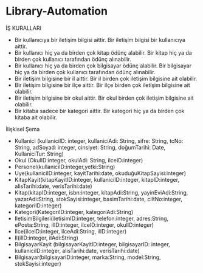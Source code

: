 # Library-Automation

İŞ KURALLARI
- Bir kullanıcıya bir iletişim bilgisi aittir. Bir iletişim bilgisi bir kullanıcıya aittir.
- Bir kullanıcı hiç ya da birden çok kitap ödünç alabilir. Bir kitap hiç ya da birden çok
kullanıcı tarafından ödünç alınabilir.
- Bir kullanıcı hiç ya da birden çok bilgisayar ödünç alabilir. Bir bilgisayar hiç ya da
birden çok kullanıcı tarafından ödünç alınabilir.
- Bir iletişim bilgisine bir il aittir. Bir il birden çok iletişim bilgisine ait olabilir.
- Bir iletişim bilgisine bir ilçe aittir. Bir ilçe birden çok iletişim bilgisine ait olabilir.
- Bir iletişim bilgisine bir okul aittir. Bir okul birden çok iletişim bilgisine ait olabilir.
- Bir kitaba sadece bir kategori aittir. Bir kategori hiç ya da birden çok kitaba ait olabilir.


İlişkisel Şema
- Kullanici (kullaniciID: integer, kullaniciAdi: String, sifre: String, tcNo: String,
adSoyad: integer, cinsiyet: String, doğumTarihi: Date, KullaniciTur: String)
- Okul (OkulID:integer, okulAdi: String, ilceID:integer)
- Personel(kullaniciID:integer,yetki:String)
- Uye(kullaniciID:integer, kayitTarihi:date, okuduğuKitapSayisi:integer)
- KitapKayit(kitapKayitID:integer, kullaniciID:integer, kitapID:integer, alisTarihi:date,
verisTarihi:date)
- Kitap(kitapID:integer, isbn:integer, kitapAdi:String, yayinEviAdi:String,
yazarAdi:String, stokSayisi:integer, basimTarihi:date, ciltNo:integer,
kategoriID:integer)
- Kategori(KategoriID:integer, kategoriAdi:String)
- IletisimBilgileri(iletisimID:integer, telefon:integer, adres:String, ePosta:String,
ilID:integer, ilceID:integer, okulID:integer)
- Ilce(ilceID:integer, ilceAdi:String, ilID:integer)
- Il(ilID:integer, ilAdi:String)
- BilgisayarKayit (bilgisayarKayitID:integer, bilgisayarID: integer, kullaniciID:integer,
alisTarihi:date, verisTarihi:date)
- Bilgisayar(bilgisayarID:integer, marka:String, model:String, stokSayisi:integer)
